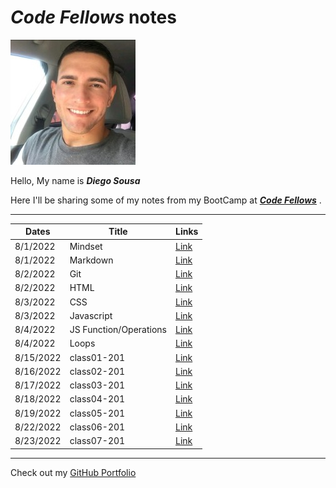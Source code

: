 # **_Code Fellows_ notes**

![Me](profile.jpeg)

Hello, My name is **_Diego Sousa_**

Here I'll be sharing some of my notes from my BootCamp at [**_Code Fellows_**](https://www.codefellows.org/) .

---

| Dates     | Title                  | Links                    |
| --------- | ---------------------- | ------------------------ |
| 8/1/2022  | Mindset                | [Link](mindset-notes.md) |
| 8/1/2022  | Markdown               | [Link](Markdown.md)      |
| 8/2/2022  | Git                    | [Link](git.md)           |
| 8/2/2022  | HTML                   | [Link](html-notes.md)    |
| 8/3/2022  | CSS                    | [Link](css-notes.md)     |
| 8/3/2022  | Javascript             | [Link](js-notes.md)      |
| 8/4/2022  | JS Function/Operations | [Link](js-functions.md)  |
| 8/4/2022  | Loops                  | [Link](loops.md)         |
| 8/15/2022 | class01-201            | [Link](class01-201.md)   |
| 8/16/2022 | class02-201            | [Link](class02-201.md)   |
| 8/17/2022 | class03-201            | [Link](class03-201.md)   |
| 8/18/2022 | class04-201            | [Link](class04-201.md)   |
| 8/19/2022 | class05-201            | [Link](class05-201.md)   |
| 8/22/2022 | class06-201            | [Link](class06-201.md)   |
| 8/23/2022 | class07-201            | [Link](class07-201.md)   |

---

Check out my [GitHub Portfolio](https://github.com/dmenezessousa/)
